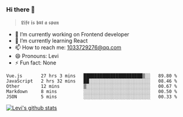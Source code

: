 ### Hi there 👋

> 𝕷𝖎𝖋𝖊 𝖎𝖘 𝖇𝖚𝖙 𝖆 𝖘𝖕𝖆𝖓

- 🔭 I’m currently working on Frontend developer
- 🌱 I’m currently learning React
- 📫 How to reach me: 1033729276@qq.com
- 😄 Pronouns: Levi
- ⚡ Fun fact: None


<!--START_SECTION:waka-->
```text
Vue.js       27 hrs 3 mins   ██████████████████████▒░░   89.80 % 
JavaScript   2 hrs 32 mins   ██░░░░░░░░░░░░░░░░░░░░░░░   08.46 % 
Other        12 mins         ▒░░░░░░░░░░░░░░░░░░░░░░░░   00.67 % 
Markdown     8 mins          ░░░░░░░░░░░░░░░░░░░░░░░░░   00.50 % 
JSON         5 mins          ░░░░░░░░░░░░░░░░░░░░░░░░░   00.33 % 
```
<!--END_SECTION:waka-->


[![Levi's github stats](https://github-readme-stats.vercel.app/api?username=chaossssss)](https://github.com/anuraghazra/github-readme-stats)